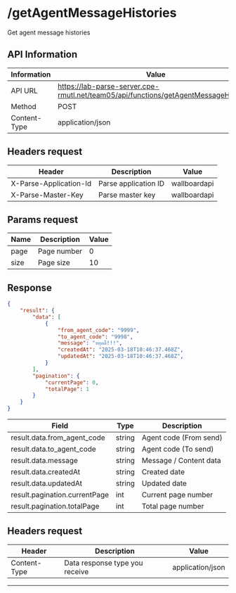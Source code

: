 # /getAgentMessageHistories
Get agent message histories


## API Information
| Information  | Value                                                                                |
|--------------|--------------------------------------------------------------------------------------|
| API URL      | https://lab-parse-server.cpe-rmutl.net/team05/api/functions/getAgentMessageHistories |
| Method       | POST                                                                                 |
| Content-Type | application/json                                                                     |

## Headers request
| Header                 | Description          | Value        |
|------------------------|----------------------|--------------|
| X-Parse-Application-Id | Parse application ID | wallboardapi |
| X-Parse-Master-Key     | Parse master key     | wallboardapi |

## Params request
| Name | Description | Value |
|------|-------------|-------|
| page | Page number | 0     |
| size | Page size   | 10    |


## Response
```json
{
    "result": {
        "data": [
            {
                "from_agent_code": "9999",
                "to_agent_code": "9998",
                "message": "หยุดดิ๊!!!",
                "createdAt": "2025-03-18T10:46:37.468Z",
                "updatedAt": "2025-03-18T10:46:37.468Z",
            }
        ],
        "pagination": {
            "currentPage": 0,
            "totalPage": 1
        }
    }
}
```

| Field                         | Type   | Description            |
|-------------------------------|--------|------------------------|
| result.data.from_agent_code   | string | Agent code (From send) |
| result.data.to_agent_code     | string | Agent code (To send)   |
| result.data.message           | string | Message / Content data |
| result.data.createdAt         | string | Created date           |
| result.data.updatedAt         | string | Updated date           |
| result.pagination.currentPage | int    | Current page number    |
| result.pagination.totalPage   | int    | Total page number      |


## Headers request
| Header       | Description                    | Value            |
|--------------|--------------------------------|------------------|
| Content-Type | Data response type you receive | application/json |

---
